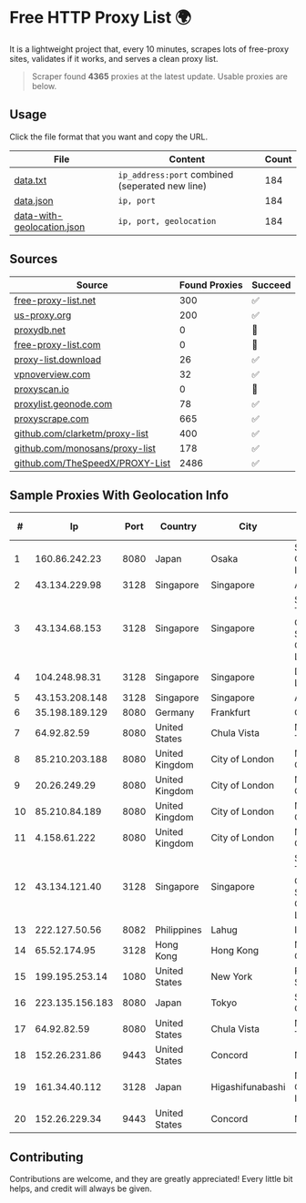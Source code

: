 
# Free HTTP Proxy List 🌍

It is a lightweight project that, every 10 minutes, scrapes lots of free-proxy sites, validates if it works, and serves a clean proxy list.


> Scraper found **4365** proxies at the latest update. Usable proxies are below.

## Usage

Click the file format that you want and copy the URL.


|File|Content|Count|
|----|-------|-----|
|[data.txt](https://raw.githubusercontent.com/themiralay/Proxy-List-World/master/data.txt)|`ip_address:port` combined (seperated new line)|184|
|[data.json](https://raw.githubusercontent.com/themiralay/Proxy-List-World/master/data.json)|`ip, port`|184|
|[data-with-geolocation.json](https://raw.githubusercontent.com/themiralay/Proxy-List-World/master/data-with-geolocation.json)|`ip, port, geolocation`|184|

## Sources

|Source|Found Proxies|Succeed|
|------|-------------|-------|
|[free-proxy-list.net](https://free-proxy-list.net)|300|✅|
|[us-proxy.org](https://www.us-proxy.org)|200|✅|
|[proxydb.net](http://proxydb.net)|0|🚫|
|[free-proxy-list.com](https://free-proxy-list.com/?page=&port=&type%5B%5D=http&type%5B%5D=https&up_time=0&search=Search)|0|🚫|
|[proxy-list.download](https://www.proxy-list.download/HTTP)|26|✅|
|[vpnoverview.com](https://vpnoverview.com/privacy/anonymous-browsing/free-proxy-servers)|32|✅|
|[proxyscan.io](https://www.proxyscan.io)|0|🚫|
|[proxylist.geonode.com](https://proxylist.geonode.com/api/proxy-list?limit=300&page=1&sort_by=lastChecked&sort_type=desc&protocols=http,https)|78|✅|
|[proxyscrape.com](https://api.proxyscrape.com/v2/?request=displayproxies&protocol=http&timeout=10000&country=all&ssl=all&anonymity=all)|665|✅|
|[github.com/clarketm/proxy-list](https://raw.githubusercontent.com/clarketm/proxy-list/master/proxy-list-raw.txt)|400|✅|
|[github.com/monosans/proxy-list](https://raw.githubusercontent.com/monosans/proxy-list/main/proxies/http.txt)|178|✅|
|[github.com/TheSpeedX/PROXY-List](https://raw.githubusercontent.com/TheSpeedX/PROXY-List/master/http.txt)|2486|✅|


## Sample Proxies With Geolocation Info

|#|Ip|Port|Country|City|Internet Service Provider|
|-|--|----|-------|----|-------------------------|
|1|160.86.242.23|8080|Japan|Osaka|Sony Network Communications Inc|
|2|43.134.229.98|3128|Singapore|Singapore|Aceville Pte.ltd|
|3|43.134.68.153|3128|Singapore|Singapore|Shenzhen Tencent Computer Systems Company Limited|
|4|104.248.98.31|3128|Singapore|Singapore|DigitalOcean, LLC|
|5|43.153.208.148|3128|Singapore|Singapore|Aceville Pte.ltd|
|6|35.198.189.129|8080|Germany|Frankfurt|Google LLC|
|7|64.92.82.59|8080|United States|Chula Vista|Momentum Telecom, Inc.|
|8|85.210.203.188|8080|United Kingdom|City of London|Microsoft Corporation|
|9|20.26.249.29|8080|United Kingdom|City of London|Microsoft Corporation|
|10|85.210.84.189|8080|United Kingdom|City of London|Microsoft Corporation|
|11|4.158.61.222|8080|United Kingdom|City of London|Microsoft Corporation|
|12|43.134.121.40|3128|Singapore|Singapore|Shenzhen Tencent Computer Systems Company Limited|
|13|222.127.50.56|8082|Philippines|Lahug|INNOVE|
|14|65.52.174.95|3128|Hong Kong|Hong Kong|Microsoft Corporation|
|15|199.195.253.14|1080|United States|New York|FranTech Solutions|
|16|223.135.156.183|8080|Japan|Tokyo|So-net Corporation|
|17|64.92.82.59|8080|United States|Chula Vista|Momentum Telecom, Inc.|
|18|152.26.231.86|9443|United States|Concord|MCNC|
|19|161.34.40.112|3128|Japan|Higashifunabashi|NTT PC Communications, Inc.|
|20|152.26.229.34|9443|United States|Concord|MCNC|



## Contributing

Contributions are welcome, and they are greatly appreciated! Every
little bit helps, and credit will always be given.

